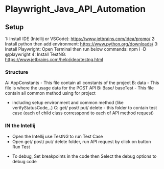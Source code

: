 # Playwright_Java_API_Automation

## Setup
1: Install IDE (Intellij or VSCode): https://www.jetbrains.com/idea/promo/
2: Install python then add environment: https://www.python.org/downloads/
3: Install Playwright:
Open Terminal then run below commands:
npm i -D @playwright
4: Install TestNG: https://www.jetbrains.com/help/idea/testng.html

### Structure
A: AppConstants - This file contain all constants of the project
B: data - This file is where the usage data for the POST API
B: Base/ baseTest - This file contain all common method using for project
+ including setup environment and common method (like verifyStatusCode,..)
C: get/ post/ put/ delete - this folder to contain test case (each of child class corresspond to each of API method request)


### IN the Intellij
- Open the Intellij use TestNG to run Test Case
- Open get/ post/ put/ delete folder, run API request by click on button Run Test
+ To debug, Set breakpoints in the code then Select the debug options to debug code



